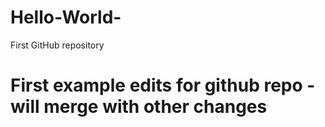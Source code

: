 # Hello-World-
First GitHub repository
# First example edits for github repo - will merge with other changes
